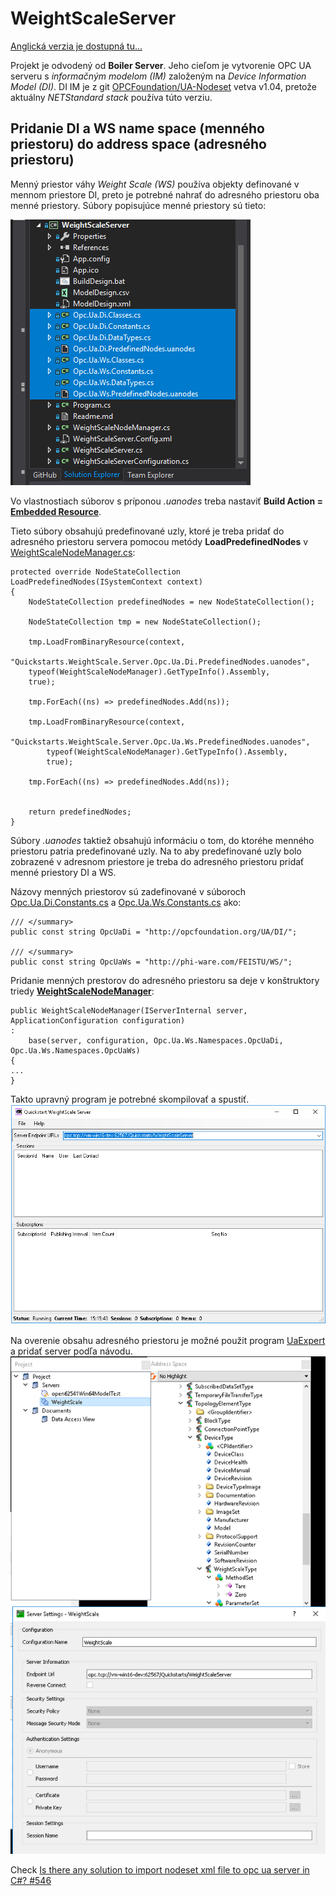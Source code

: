 # WeightScaleServer
[Anglická verzia je dostupná tu...](readme.md)

Projekt je odvodený od **Boiler Server**. Jeho cieľom je vytvorenie OPC UA serveru s _informačným modelom (IM)_ založeným na _Device Information Model (DI)_.
DI IM je z git [OPCFoundation/UA-Nodeset](https://github.com/OPCFoundation/UA-Nodeset) vetva v1.04, pretože aktuálny _NETStandard stack_ používa túto verziu.
## Pridanie DI a WS name space (menného priestoru) do address space (adresného priestoru)
Menný priestor váhy _Weight Scale (WS)_ používa objekty definované v mennom priestore DI, preto je potrebné nahrať do adresného priestoru oba menné priestory.
Súbory popisujúce menné priestory sú tieto:

![namespacesfiles.PNG](namespacesfiles.PNG)

Vo vlastnostiach súborov s príponou _.uanodes_ treba nastaviť **Build Action = [Embedded Resource](https://docs.microsoft.com/en-us/visualstudio/ide/build-actions?view=vs-2019)**.

Tieto súbory obsahujú predefinované uzly, ktoré je treba pridať do adresného priestoru servera pomocou metódy **LoadPredefinedNodes** v [WeightScaleNodeManager.cs](SampleApplications/Workshop/Boiler/WeightScaleServer/WeightScaleNodeManager.cs):

```
protected override NodeStateCollection LoadPredefinedNodes(ISystemContext context)
{
    NodeStateCollection predefinedNodes = new NodeStateCollection();

    NodeStateCollection tmp = new NodeStateCollection();

    tmp.LoadFromBinaryResource(context,
    "Quickstarts.WeightScale.Server.Opc.Ua.Di.PredefinedNodes.uanodes",
    typeof(WeightScaleNodeManager).GetTypeInfo().Assembly,
    true);

    tmp.ForEach((ns) => predefinedNodes.Add(ns));
            
    tmp.LoadFromBinaryResource(context,
        "Quickstarts.WeightScale.Server.Opc.Ua.Ws.PredefinedNodes.uanodes",
        typeof(WeightScaleNodeManager).GetTypeInfo().Assembly, 
        true);

    tmp.ForEach((ns) => predefinedNodes.Add(ns));
            

    return predefinedNodes;
}
```
Súbory _.uanodes_ taktiež obsahujú informáciu o tom, do ktoréhe menného priestoru patria predefinované uzly. Na to aby predefinované uzly bolo zobrazené v adresnom priestore je treba do adresného priestoru pridať menné priestory DI a WS. 

Názovy menných priestorov sú zadefinované v súboroch [Opc.Ua.Di.Constants.cs](SampleApplications/Workshop/Boiler/WeightScaleServer/Opc.Ua.Di.Constants.cs) a [Opc.Ua.Ws.Constants.cs](SampleApplications/Workshop/Boiler/WeightScaleServer/Opc.Ua.Ws.Constants.cs) ako:

```
/// </summary>
public const string OpcUaDi = "http://opcfoundation.org/UA/DI/";

/// </summary>
public const string OpcUaWs = "http://phi-ware.com/FEISTU/WS/";
```

Pridanie menných prestorov do adresného priestoru sa deje v konštruktory triedy [**WeightScaleNodeManager**](SampleApplications/Workshop/Boiler/WeightScaleServer/WeightScaleNodeManager.cs):

```
public WeightScaleNodeManager(IServerInternal server, ApplicationConfiguration configuration)
:
    base(server, configuration, Opc.Ua.Ws.Namespaces.OpcUaDi, Opc.Ua.Ws.Namespaces.OpcUaWs)
{
...
}
```

Takto upravný program je potrebné skompilovať a spustiť.
![OPCUAServer.png](OPCUAServer.PNG)

Na overenie obsahu adresného priestoru je možné použit program [UaExpert](https://www.unified-automation.com/products/development-tools/uaexpert.html) a pridať server podľa návodu.
![UAExpert.PNG](UAExpert.PNG)



Check [Is there any solution to import nodeset xml file to opc ua server in C#? #546](https://github.com/OPCFoundation/UA-.NETStandard/issues/546)
